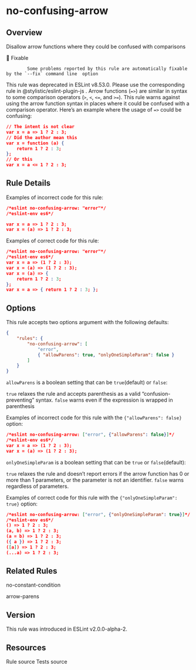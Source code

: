 
# no-confusing-arrow
## Overview
Disallow arrow functions where they could be confused with comparisons


🔧 Fixable

            Some problems reported by this rule are automatically fixable by the `--fix` command line  option
        


This rule was deprecated in ESLint v8.53.0. Please use the corresponding rule  in @stylistic/eslint-plugin-js .
Arrow functions (`=>`) are similar in syntax to some comparison operators (`>`, `<`, `<=`, and `>=`). This rule warns against using the arrow function syntax in places where it could be confused with a comparison operator.
Here’s an example where the usage of `=>` could be confusing:

```json
// The intent is not clear
var x = a => 1 ? 2 : 3;
// Did the author mean this
var x = function (a) {
    return 1 ? 2 : 3;
};
// Or this
var x = a <= 1 ? 2 : 3;
```
## Rule Details
Examples of incorrect code for this rule:


```json
/*eslint no-confusing-arrow: "error"*/
/*eslint-env es6*/

var x = a => 1 ? 2 : 3;
var x = (a) => 1 ? 2 : 3;
```
Examples of correct code for this rule:


```json
/*eslint no-confusing-arrow: "error"*/
/*eslint-env es6*/
var x = a => (1 ? 2 : 3);
var x = (a) => (1 ? 2 : 3);
var x = (a) => {
    return 1 ? 2 : 3;
};
var x = a => { return 1 ? 2 : 3; };
```
## Options
This rule accepts two options argument with the following defaults:

```json
{
    "rules": {
        "no-confusing-arrow": [
            "error",
            { "allowParens": true, "onlyOneSimpleParam": false }
        ]
    }
}
```
`allowParens` is a boolean setting that can be `true`(default) or `false`:

`true` relaxes the rule and accepts parenthesis as a valid “confusion-preventing” syntax.
`false` warns even if the expression is wrapped in parenthesis

Examples of incorrect code for this rule with the `{"allowParens": false}` option:


```json
/*eslint no-confusing-arrow: ["error", {"allowParens": false}]*/
/*eslint-env es6*/
var x = a => (1 ? 2 : 3);
var x = (a) => (1 ? 2 : 3);
```
`onlyOneSimpleParam` is a boolean setting that can be `true` or `false`(default):

`true` relaxes the rule and doesn’t report errors if the arrow function has 0 or more than 1 parameters, or the parameter is not an identifier.
`false` warns regardless of parameters.

Examples of correct code for this rule with the `{"onlyOneSimpleParam": true}` option:


```json
/*eslint no-confusing-arrow: ["error", {"onlyOneSimpleParam": true}]*/
/*eslint-env es6*/
() => 1 ? 2 : 3;
(a, b) => 1 ? 2 : 3;
(a = b) => 1 ? 2 : 3;
({ a }) => 1 ? 2 : 3;
([a]) => 1 ? 2 : 3;
(...a) => 1 ? 2 : 3;
```

## Related Rules


no-constant-condition 

arrow-parens 


## Version
This rule was introduced in ESLint v2.0.0-alpha-2.
## Resources

Rule source 
Tests source 

